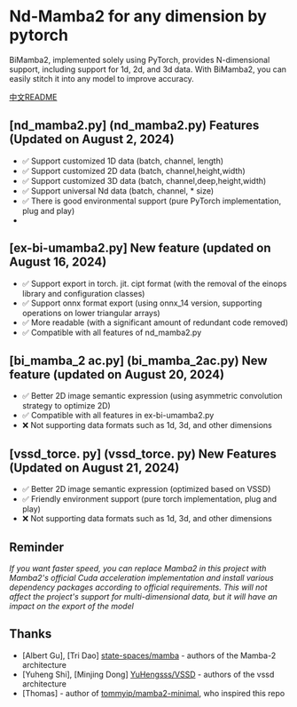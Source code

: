 # Nd-Mamba2 for any dimension by pytorch
BiMamba2, implemented solely using PyTorch, provides N-dimensional support, including support for 1d, 2d, and 3d data. With BiMamba2, you can easily stitch it into any model to improve accuracy.

[中文README](README_中文.md)

## [nd_mamba2.py] (nd_mamba2.py) Features (Updated on August 2, 2024)
-  ✅  Support customized 1D data (batch, channel, length)
-  ✅  Support customized 2D data (batch, channel,height,width)
-  ✅  Support customized 3D data (batch, channel,deep,height,width)
-  ✅  Support universal Nd data (batch, channel, * size)
-  ✅  There is good environmental support (pure PyTorch implementation, plug and play)
-  
## [ex-bi-umamba2.py] New feature (updated on August 16, 2024)
-  ✅  Support export in torch. jit. cipt format (with the removal of the einops library and configuration classes)
-  ✅  Support onnx format export (using onnx_14 version, supporting operations on lower triangular arrays)
-  ✅  More readable (with a significant amount of redundant code removed)
-  ✅  Compatible with all features of nd_mamba2.py
  
## [bi_mamba_2 ac.py] (bi_mamba_2ac.py) New feature (updated on August 20, 2024)
-  ✅  Better 2D image semantic expression (using asymmetric convolution strategy to optimize 2D)
-  ✅  Compatible with all features in ex-bi-umamba2.py
-  ❌  Not supporting data formats such as 1d, 3d, and other dimensions

 
## [vssd_torce. py] (vssd_torce. py) New Features (Updated on August 21, 2024)
-  ✅  Better 2D image semantic expression (optimized based on VSSD)
-  ✅  Friendly environment support (pure torch implementation, plug and play)
-  ❌  Not supporting data formats such as 1d, 3d, and other dimensions


## Reminder
*If you want faster speed, you can replace Mamba2 in this project with Mamba2's official Cuda acceleration implementation and install various dependency packages according to official requirements. This will not affect the project's support for multi-dimensional data, but it will have an impact on the export of the model*
 
   
## Thanks
* [Albert Gu], [Tri Dao] [state-spaces/mamba]( https://github.com/state-spaces/mamba ) - authors of the Mamba-2 architecture
* [Yuheng Shi], [Minjing Dong] [YuHengsss/VSSD]( https://github.com/state-spaces/mamba ) - authors of the vssd architecture
* [Thomas] - author of [tommyip/mamba2-minimal]( https://github.com/tommyip/mamba2-minimal ),  who inspired this repo
 
